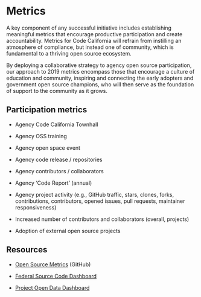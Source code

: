# Metrics

A key component of any successful initiative includes establishing meaningful metrics that encourage productive participation and create accountability. Metrics for Code California will refrain from instilling an atmosphere of compliance, but instead one of community, which is fundamental to a thriving open source ecosystem.

By deploying a collaborative strategy to agency open source participation, our approach to 2019 metrics encompass those that encourage a culture of education and community, inspiring and connecting the early adopters and government open source champions, who will then serve as the foundation of support to the community as it grows.

## Participation metrics

* Agency Code California Townhall

* Agency OSS training

* Agency open space event

* Agency code release / repositories

* Agency contributors / collaborators

* Agency ‘Code Report’ (annual)

* Agency project activity (e.g., GitHub traffic, stars, clones, forks, contributions, contributors, opened issues, pull requests, maintainer responsiveness)

* Increased number of contributors and collaborators (overall, projects)

* Adoption of external open source projects

## Resources

* [Open Source Metrics](https://opensource.guide/metrics/) (GitHub)

* [Federal Source Code Dashboard](https://www.code.gov/#/policy-guide/docs/compliance/dashboard)

* [Project Open Data Dashboard](https://labs.data.gov/dashboard/offices/qa)
